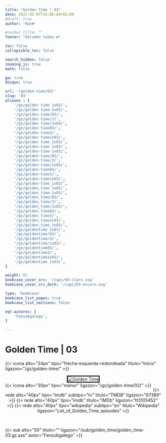```yaml
---
title: "Golden Time | 03"
date: 2022-05-07T15:06:00+02:00
#draft: true
author: 'Ran#'

#navbar_title: ""
footer: "Gôruden taimu ❤️"

toc: false
collapsible_toc: false

search_hidden: false
zooming_js: true
math: false

ga: true
disqus: true

url: '/golden-time/03/'
slug: '03'
aliases : [
    '/gz/golden time 1x03/',
    '/gz/golden time-1x03/',
    '/gz/golden time/03/',
    '/gz/golden time/3/',
    '/gz/golden time/1x03/',
    '/gz/golden time03/',
    '/gz/golden time3/',
    '/gz/golden time1x03/',
    '/gz/golden time_1x03/',
    '/gz/golden-time 1x03/',
    '/gz/golden-time-1x03/',
    '/gz/golden-time/03/',
    '/gz/golden-time/3/',
    '/gz/golden-time/1x03/',
    '/gz/golden-time03/',
    '/gz/golden-time3/',
    '/gz/golden-time1x03/',
    '/gz/golden-time_1x03/',
    '/gz/golden_time 1x03/',
    '/gz/golden_time-1x03/',
    '/gz/golden_time/03/',
    '/gz/golden_time/3/',
    '/gz/golden_time/1x03/',
    '/gz/golden_time03/',
    '/gz/golden_time3/',
    '/gz/golden_time1x03/',
    '/gz/golden_time_1x03/',
    '/gz/goldentime 1x03/',
    '/gz/goldentime/03/',
    '/gz/goldentime/3/',
    '/gz/goldentime/1x03/',
    '/gz/goldentime03/',
    '/gz/goldentime3/',
    '/gz/goldentime1x03/',
    '/gz/goldentime_1x03/',
]

weight: 03
bookcase_cover_src: '/capi/03-claro.svg'
bookcase_cover_src_dark: '/capi/03-escuro.svg'

type: 'bookcase'
bookcase_list_pages: true
bookcase_list_sections: false

eqt-autores: [
    'Fansubgalego',
]

---
```


# Golden Time | 03

{{< icona alto="24px" tipo="frecha-esquerda-redondeada" titulo="Inicio" ligazon="/gz/golden-time/" >}}

<div style="text-align: center">
<img style="border: 3px solid currentColor" title="Golden Time" alt="Golden Time" src="https://www.themoviedb.org/t/p/original/6GaZm8yk2kWIMSZrE9a9ojU207a.jpg">

<br>

<div style="float: left">
{{< icona alto="30px" tipo="menor" ligazon="/gz/golden-time/02/" >}}
</div>
<!--div style="float: right">
{{< icona alto="30px" tipo="maior" ligazon="/gz/golden-time/04/" >}}
</div-->

{{< rede alto="40px" tipo="tmdb" subtipo="tv" titulo="TMDB" ligazon="67389" >}}
{{< rede alto="40px" tipo="imdb" titulo="IMDb" ligazon="tt3105452" >}}
{{< rede alto="40px" tipo="wikipedia" subtipo="en" titulo="Wikipedia" ligazon="List_of_Golden_Time_episodes" >}}
</div>

<br>

{{< sub alto="50" titulo="" ligazon="/sub/golden_time/golden_time-03.gz.ass" autor="Fansubgalego" >}}
